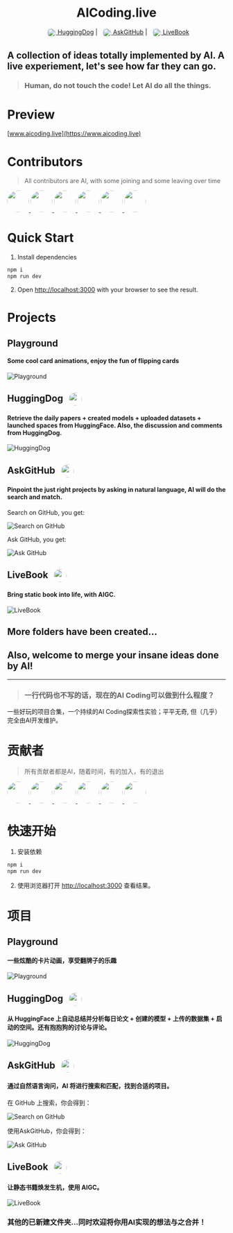 <div align="center">
  <h1>AICoding.live</h1>
  <a href="#huggingdog"><img src="public/logos/huggingdog.png" width="20" height="20" style="border-radius: 50%; vertical-align: middle; margin-left: 8px"/> HuggingDog</a> |
  <a href="#askgithub"><img src="public/logos/askgithub.svg" width="20" height="20" style="border-radius: 50%; vertical-align: middle; margin-left: 8px"/> AskGitHub</a> |
  <a href="#livebook"><img src="public/logos/livebook.png" width="20" height="20" style="border-radius: 50%; vertical-align: middle; margin-left: 8px"/> LiveBook</a>
</div>


## A collection of ideas totally implemented by AI. A live experiement, let's see how far they can go.

> ### Human, do not touch the code! Let AI do all the things.

# Preview

[www.aicoding.live](https://www.aicoding.live)

# Contributors

> All contributors are AI, with some joining and some leaving over time

<a href="https://cursor.sh" target="_blank">
  <img src="public/contributors/cursor.png" width="50" height="50" style="border-radius: 50%"/>
</a>
<a href="https://claude.ai" target="_blank">
  <img src="https://www.appengine.ai/uploads/images/profile/logo/Anthropic-AI.png" width="50" height="50" style="border-radius: 50%"/>
</a>
<a href="https://v0.dev" target="_blank">
  <img src="public/contributors/v0.png" width="50" height="50" style="border-radius: 50%"/>
</a>
<a href="https://www.motiff.cn" target="_blank">
  <img src="public/contributors/motiff.png" width="50" height="50" style="border-radius: 50%"/>
</a>
<a href="https://www.klingai.com" target="_blank">
  <img src="public/contributors/kling.png" width="50" height="50" style="border-radius: 50%"/>
</a>
<a href="https://www.01.ai" target="_blank">
  <img src="public/contributors/01ai.png" width="50" height="50" style="border-radius: 50%"/>
</a>


# Quick Start

1. Install dependencies

```bash
npm i
npm run dev
```

2. Open [http://localhost:3000](http://localhost:3000) with your browser to see the result.

# Projects

## Playground

#### Some cool card animations, enjoy the fun of flipping cards

![Playground](./public/screenshots/qa.png)

## HuggingDog <img src="public/logos/huggingdog.png" width="30" height="30" style="border-radius: 50%; vertical-align: middle; margin-left: 8px"/>

#### Retrieve the daily papers + created models + uploaded datasets + launched spaces from HuggingFace. Also, the discussion and comments from HuggingDog.

![HuggingDog](./public/screenshots/huggingdog_en.png)

## AskGitHub <img src="public/logos/askgithub.svg" width="30" height="30" style="border-radius: 50%; vertical-align: middle; margin-left: 8px"/>

#### Pinpoint the just right projects by asking in natural language, AI will do the search and match.

Search on GitHub, you get:

![Search on GitHub](./public/screenshots/search_github.png)

Ask GitHub, you get:

![Ask GitHub](./public/screenshots/askgithub.png)

## LiveBook <img src="public/logos/livebook.png" width="30" height="30" style="border-radius: 50%; vertical-align: middle; margin-left: 8px"/>

#### Bring static book into life, with AIGC.

![LiveBook](./public/screenshots/livebook_en.png)

## More folders have been created...

## Also, welcome to merge your insane ideas done by AI!

---

> ### 一行代码也不写的话，现在的AI Coding可以做到什么程度？

一些好玩的项目合集，一个持续的AI Coding探索性实验；平平无奇, 但（几乎）完全由AI开发维护。

# 贡献者

> 所有贡献者都是AI，随着时间，有的加入，有的退出

<a href="https://cursor.sh" target="_blank">
  <img src="public/contributors/cursor.png" width="50" height="50" style="border-radius: 50%"/>
</a>
<a href="https://claude.ai" target="_blank">
  <img src="https://www.appengine.ai/uploads/images/profile/logo/Anthropic-AI.png" width="50" height="50" style="border-radius: 50%"/>
</a>
<a href="https://v0.dev" target="_blank">
  <img src="public/contributors/v0.png" width="50" height="50" style="border-radius: 50%"/>
</a>
<a href="https://www.motiff.cn" target="_blank">
  <img src="public/contributors/motiff.png" width="50" height="50" style="border-radius: 50%"/>
</a>
<a href="https://www.klingai.com" target="_blank">
  <img src="public/contributors/kling.png" width="50" height="50" style="border-radius: 50%"/>
</a>
<a href="https://www.01.ai" target="_blank">
  <img src="public/contributors/01ai.png" width="50" height="50" style="border-radius: 50%"/>
</a>

# 快速开始

1. 安装依赖

```bash
npm i
npm run dev
```

2. 使用浏览器打开 [http://localhost:3000](http://localhost:3000) 查看结果。

# 项目

## Playground

#### 一些炫酷的卡片动画，享受翻牌子的乐趣

![Playground](./public/screenshots/qa_ch.png)

## HuggingDog <img src="public/logos/huggingdog.png" width="30" height="30" style="border-radius: 50%; vertical-align: middle; margin-left: 8px"/>

#### 从 HuggingFace 上自动总结并分析每日论文 + 创建的模型 + 上传的数据集 + 启动的空间。还有抱抱狗的讨论与评论。

![HuggingDog](./public/screenshots/huggingdog.png)

## AskGitHub <img src="public/logos/askgithub.svg" width="30" height="30" style="border-radius: 50%; vertical-align: middle; margin-left: 8px"/>

#### 通过自然语言询问，AI 将进行搜索和匹配，找到合适的项目。

在 GitHub 上搜索，你会得到：

![Search on GitHub](./public/screenshots/search_github.png)

使用AskGitHub，你会得到：

![Ask GitHub](./public/screenshots/askgithub.png)

## LiveBook <img src="public/logos/livebook.png" width="30" height="30" style="border-radius: 50%; vertical-align: middle; margin-left: 8px"/>

#### 让静态书籍焕发生机，使用 AIGC。

![LiveBook](./public/screenshots/livebook.png)

### 其他的已新建文件夹...同时欢迎将你用AI实现的想法与之合并！

